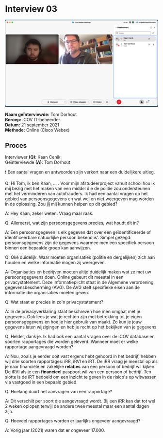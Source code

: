 # Interview 03

![](../../.gitbook/assets/gesprek-Tom-01.png)

**Naam geïnterviewde:** Tom Dorhout \
**Beroep:** iCOV IT-beheerder \
**Datum:** 21 september 2021\
**Methode:** Online (Cisco Webex)

## Proces

Interviewer **(Q)**: Kaan Cenik \
Geïnterviewde **(A)**: Tom Dorhout

❗ Een aantal vragen en antwoorden zijn verkort naar een duidelijkere uitleg.

Q: Hi Tom, ik ben Kaan, ... . Voor mijn afstudeerproject vanuit school hou ik mij bezig met het maken van een middel die de politie zou ondersteunen met het verminderen van autofrauders. Ik had een aantal vragen op het gebied van persoonsgegevens en wat wel en niet weergeven mag worden in de oplossing. Zou jij mij kunnen helpen op dit gebied?

A: Hey Kaan, zeker weten. Vraag maar raak.

Q: Allereerst, wat zijn persoonsgegevens precies, wat houdt dit in?

A: Een persoonsgegeven is elk gegeven dat over een geïdentificeerde of identificeerbare natuurlijke persoon bekend is'. Simpel gezegd: persoonsgegevens zijn de gegevens waarmee men een specifiek persoon binnen een bepaalde groep kan aanwijzen.

Q: Oké duidelijk. Waar moeten organisaties (politie en dergelijken) zich aan houden en welke informatie mogen zij weergeven.

A: Organisaties en bedrijven moeten altijd duidelijk maken wat ze met uw persoonsgegevens doen. Online gebeurt dit meestal in een privacystatement. Deze informatieplicht staat in de Algemene verordening gegevensbescherming (AVG). De AVG stelt specifieke eisen aan de informatie die organisaties moeten geven.

Q: Wat staat er precies in zo'n privacystatement?

A: In de privacyverklaring staat beschreven hoe men omgaat met je gegevens. Ook lees je wat je rechten zijn met betrekking tot je eigen persoonsgegevens en hoe je hier gebruik van maakt. Zo kun je jouw gegevens laten wijzigingen en heb je recht op het bekijken van je gegevens.

Q: Helder, dank je. Ik had ook een aantal vragen over de iCOV database en soorten rapportages die worden geleverd. Wanneer moet er welke rapportage aangevraagd worden?

A: Nou, zoals je eerder ooit vast ergens hebt gehoord in het bedrijf, hebben wij drie soorten rapportages: iRR, iRVI en iRT. De iRR vraag je meestal op als je naar financiële en zakelijke **relaties** van een persoon of bedrijf wil kijken. De iRVI als je een **financieel** paspoort wil van een persoon of bedrijf. Ten slotte is de iRT bedoeld om een inzicht te geven in de risico's op witwassen via vastgoed in een bepaald gebied.

Q: Hoelang duurt het aanvragen van een rapportage?

A: Dit verschilt per soort die aangevraagd wordt. Bij een iRR kan dat tot wel 2 weken oplopen terwijl de andere twee meestal maar een aantal dagen zijn.

Q: Hoeveel rapportages worden er jaarlijks ongeveer aangevraagd?

A: Vorig jaar (2021) waren dat er ongeveer 17.000.
